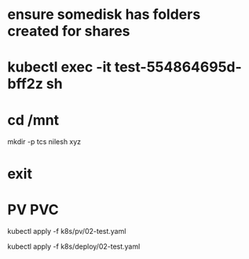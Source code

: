 # ensure somedisk has folders created for shares
# kubectl exec -it test-554864695d-bff2z sh
# cd /mnt

mkdir -p  tcs nilesh xyz

# exit

# PV PVC

kubectl apply -f k8s/pv/02-test.yaml

kubectl apply -f k8s/deploy/02-test.yaml
